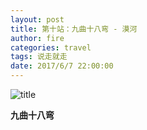 ```yaml
---
layout: post
title: 第十站：九曲十八弯 - 漠河
author: fire
categories: travel 
tags: 说走就走
date: 2017/6/7 22:00:00
---
```


![title](https://image.sideproject.cn/titlex/titlex_056.jpg)

**九曲十八弯**

